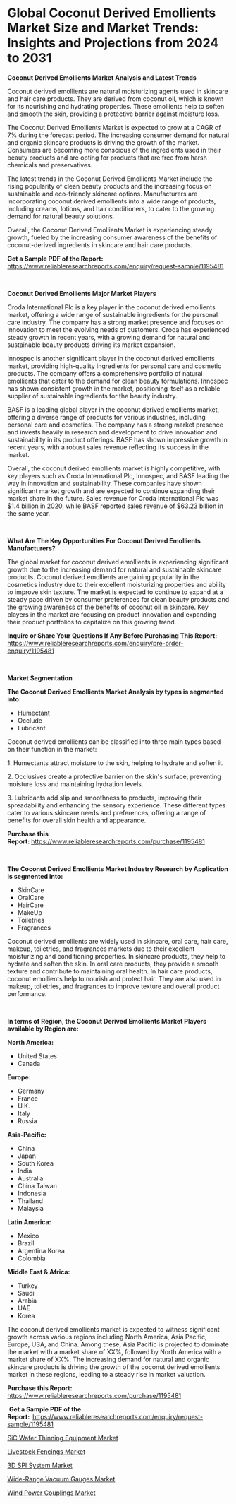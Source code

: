 <p><h1>Global Coconut Derived Emollients Market Size and Market Trends: Insights and Projections from 2024 to 2031</h1></p><p><strong>Coconut Derived Emollients Market Analysis and Latest Trends</strong></p>
<p><p>Coconut derived emollients are natural moisturizing agents used in skincare and hair care products. They are derived from coconut oil, which is known for its nourishing and hydrating properties. These emollients help to soften and smooth the skin, providing a protective barrier against moisture loss.</p><p>The Coconut Derived Emollients Market is expected to grow at a CAGR of 7% during the forecast period. The increasing consumer demand for natural and organic skincare products is driving the growth of the market. Consumers are becoming more conscious of the ingredients used in their beauty products and are opting for products that are free from harsh chemicals and preservatives.</p><p>The latest trends in the Coconut Derived Emollients Market include the rising popularity of clean beauty products and the increasing focus on sustainable and eco-friendly skincare options. Manufacturers are incorporating coconut derived emollients into a wide range of products, including creams, lotions, and hair conditioners, to cater to the growing demand for natural beauty solutions.</p><p>Overall, the Coconut Derived Emollients Market is experiencing steady growth, fueled by the increasing consumer awareness of the benefits of coconut-derived ingredients in skincare and hair care products.</p></p>
<p><strong>Get a Sample PDF of the Report:&nbsp;</strong> <a href="https://www.reliableresearchreports.com/enquiry/request-sample/1195481">https://www.reliableresearchreports.com/enquiry/request-sample/1195481</a></p>
<p>&nbsp;</p>
<p><strong>Coconut Derived Emollients Major Market Players</strong></p>
<p><p>Croda International Plc is a key player in the coconut derived emollients market, offering a wide range of sustainable ingredients for the personal care industry. The company has a strong market presence and focuses on innovation to meet the evolving needs of customers. Croda has experienced steady growth in recent years, with a growing demand for natural and sustainable beauty products driving its market expansion.</p><p>Innospec is another significant player in the coconut derived emollients market, providing high-quality ingredients for personal care and cosmetic products. The company offers a comprehensive portfolio of natural emollients that cater to the demand for clean beauty formulations. Innospec has shown consistent growth in the market, positioning itself as a reliable supplier of sustainable ingredients for the beauty industry.</p><p>BASF is a leading global player in the coconut derived emollients market, offering a diverse range of products for various industries, including personal care and cosmetics. The company has a strong market presence and invests heavily in research and development to drive innovation and sustainability in its product offerings. BASF has shown impressive growth in recent years, with a robust sales revenue reflecting its success in the market.</p><p>Overall, the coconut derived emollients market is highly competitive, with key players such as Croda International Plc, Innospec, and BASF leading the way in innovation and sustainability. These companies have shown significant market growth and are expected to continue expanding their market share in the future. Sales revenue for Croda International Plc was $1.4 billion in 2020, while BASF reported sales revenue of $63.23 billion in the same year.</p></p>
<p>&nbsp;</p>
<p><strong>What Are The Key Opportunities For Coconut Derived Emollients Manufacturers?</strong></p>
<p><p>The global market for coconut derived emollients is experiencing significant growth due to the increasing demand for natural and sustainable skincare products. Coconut derived emollients are gaining popularity in the cosmetics industry due to their excellent moisturizing properties and ability to improve skin texture. The market is expected to continue to expand at a steady pace driven by consumer preferences for clean beauty products and the growing awareness of the benefits of coconut oil in skincare. Key players in the market are focusing on product innovation and expanding their product portfolios to capitalize on this growing trend.</p></p>
<p><strong>Inquire or Share Your Questions If Any Before Purchasing This Report:</strong> <a href="https://www.reliableresearchreports.com/enquiry/pre-order-enquiry/1195481">https://www.reliableresearchreports.com/enquiry/pre-order-enquiry/1195481</a></p>
<p>&nbsp;</p>
<p><strong>Market Segmentation</strong></p>
<p><strong>The Coconut Derived Emollients Market Analysis by types is segmented into:</strong></p>
<p><ul><li>Humectant</li><li>Occlude</li><li>Lubricant</li></ul></p>
<p><p>Coconut derived emollients can be classified into three main types based on their function in the market: </p><p>1. Humectants attract moisture to the skin, helping to hydrate and soften it.</p><p>2. Occlusives create a protective barrier on the skin's surface, preventing moisture loss and maintaining hydration levels.</p><p>3. Lubricants add slip and smoothness to products, improving their spreadability and enhancing the sensory experience. These different types cater to various skincare needs and preferences, offering a range of benefits for overall skin health and appearance.</p></p>
<p><strong>Purchase this Report:&nbsp;</strong><a href="https://www.reliableresearchreports.com/purchase/1195481">https://www.reliableresearchreports.com/purchase/1195481</a></p>
<p>&nbsp;</p>
<p><strong>The Coconut Derived Emollients Market Industry Research by Application is segmented into:</strong></p>
<p><ul><li>SkinCare</li><li>OralCare</li><li>HairCare</li><li>MakeUp</li><li>Toiletries</li><li>Fragrances</li></ul></p>
<p><p>Coconut derived emollients are widely used in skincare, oral care, hair care, makeup, toiletries, and fragrances markets due to their excellent moisturizing and conditioning properties. In skincare products, they help to hydrate and soften the skin. In oral care products, they provide a smooth texture and contribute to maintaining oral health. In hair care products, coconut emollients help to nourish and protect hair. They are also used in makeup, toiletries, and fragrances to improve texture and overall product performance.</p></p>
<p>&nbsp;</p>
<p><strong>In terms of Region, the Coconut Derived Emollients Market Players available by Region are:</strong></p>
<p>
    <p> <strong> North America: </strong>
        <ul>
            <li>United States</li>
            <li>Canada</li>
        </ul>
        </p> 
    <p> <strong> Europe: </strong>
        <ul>
            <li>Germany</li>
            <li>France</li>
            <li>U.K.</li>
            <li>Italy</li>
            <li>Russia</li>
        </ul>
        </p> 
    <p> <strong> Asia-Pacific: </strong>
        <ul>
            <li>China</li>
            <li>Japan</li>
            <li>South Korea</li>
            <li>India</li>
            <li>Australia</li>
            <li>China Taiwan</li>
            <li>Indonesia</li>
            <li>Thailand</li>
            <li>Malaysia</li>
        </ul>
        </p> 
    <p> <strong> Latin America: </strong>
        <ul>
            <li>Mexico</li>
            <li>Brazil</li>
            <li>Argentina Korea</li>
            <li>Colombia</li>
        </ul>
        </p> 
    <p> <strong> Middle East & Africa: </strong>
        <ul>
            <li>Turkey</li>
            <li>Saudi</li>
            <li>Arabia</li>
            <li>UAE</li>
            <li>Korea</li>
        </ul>
    </p>
    </p>
<p><p>The coconut derived emollients market is expected to witness significant growth across various regions including North America, Asia Pacific, Europe, USA, and China. Among these, Asia Pacific is projected to dominate the market with a market share of XX%, followed by North America with a market share of XX%. The increasing demand for natural and organic skincare products is driving the growth of the coconut derived emollients market in these regions, leading to a steady rise in market valuation.</p></p>
<p><strong>Purchase this Report: </strong><a href="https://www.reliableresearchreports.com/purchase/1195481">https://www.reliableresearchreports.com/purchase/1195481</a></p>
<p>&nbsp;<strong>Get a Sample PDF of the Report:&nbsp;&nbsp;</strong><a href="https://www.reliableresearchreports.com/enquiry/request-sample/1195481">https://www.reliableresearchreports.com/enquiry/request-sample/1195481</a></p>
<p><strong></strong></p>
<p><p><a href="https://medium.com/@dianeharris83/sic-wafer-thinning-equipment-market-furnishes-information-on-market-share-market-trends-and-673183136686">SiC Wafer Thinning Equipment Market</a></p><p><a href="https://medium.com/@gracemoreno2019/livestock-fencings-market-size-market-outlook-and-market-forecast-2024-to-2031-5c08fcf36fee">Livestock Fencings Market</a></p><p><a href="https://medium.com/@amypatel1993/3d-spi-system-market-furnishes-information-on-market-share-market-trends-and-market-growth-4fbce58a989e">3D SPI System Market</a></p><p><a href="https://medium.com/@gracemoreno2019/wide-range-vacuum-gauges-market-comprehensive-assessment-by-type-application-and-geography-f6faf806c7ec">Wide-Range Vacuum Gauges Market</a></p><p><a href="https://medium.com/@gracemoreno2019/wind-power-couplings-market-insights-into-market-cagr-market-trends-and-growth-strategies-93438630d4aa">Wind Power Couplings Market</a></p></p>
